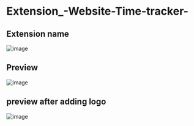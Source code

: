# Extension_-Website-Time-tracker-

## Extension name

![image](https://github.com/anantnipunge/Extension_Website_Time_tracker/assets/82041920/5a133d51-1b08-4dc2-9b13-9eb30cca4f0f)

## Preview

![image](https://github.com/anantnipunge/Extension_-Website-Time-tracker-/assets/82041920/429746bd-8d4b-499d-910c-c9a15ac0f282)

## preview after adding logo

![image](https://github.com/anantnipunge/Extension_Website_Time_tracker/assets/82041920/7ed74646-2ca3-49e2-b158-3c5869a8432a)
